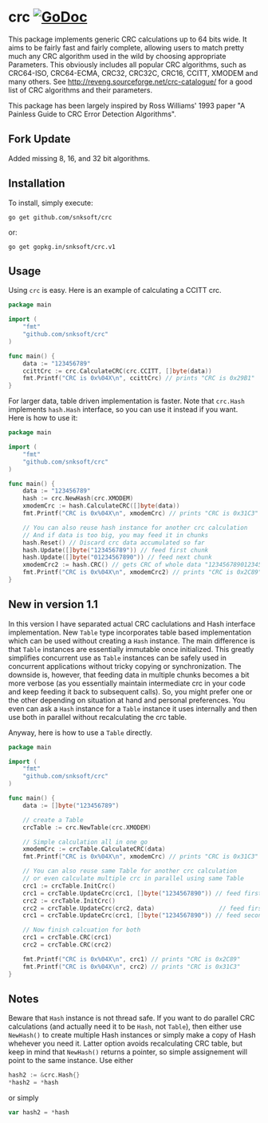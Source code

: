 crc [![GoDoc](https://godoc.org/github.com/snksoft/src?status.png)](https://godoc.org/github.com/snksoft/crc)
========
This package implements generic CRC calculations up to 64 bits wide.
It aims to be fairly fast and fairly complete, allowing users to match pretty much
any CRC algorithm used in the wild by choosing appropriate Parameters. This obviously includes all popular CRC algorithms, such as CRC64-ISO, CRC64-ECMA, CRC32, CRC32C, CRC16, CCITT, XMODEM and many others. See http://reveng.sourceforge.net/crc-catalogue/ for a good list of CRC algorithms and their parameters.

This package has been largely inspired by Ross Williams' 1993 paper "A Painless Guide to CRC Error Detection Algorithms".

## Fork Update

Added missing 8, 16, and 32 bit algorithms. 

## Installation

To install, simply execute:

```
go get github.com/snksoft/crc
```

or:

```
go get gopkg.in/snksoft/crc.v1
```

## Usage

Using `crc` is easy. Here is an example of calculating a CCITT crc.
```go
package main

import (
	"fmt"
	"github.com/snksoft/crc"
)

func main() {
	data := "123456789"
	ccittCrc := crc.CalculateCRC(crc.CCITT, []byte(data))
	fmt.Printf("CRC is 0x%04X\n", ccittCrc) // prints "CRC is 0x29B1"
}
```

For larger data, table driven implementation is faster. Note that `crc.Hash` implements `hash.Hash` interface, so you can use it instead if you want.  
Here is how to use it:
```go
package main

import (
	"fmt"
	"github.com/snksoft/crc"
)

func main() {
	data := "123456789"
	hash := crc.NewHash(crc.XMODEM)
	xmodemCrc := hash.CalculateCRC([]byte(data))
	fmt.Printf("CRC is 0x%04X\n", xmodemCrc) // prints "CRC is 0x31C3"

	// You can also reuse hash instance for another crc calculation
	// And if data is too big, you may feed it in chunks
	hash.Reset() // Discard crc data accumulated so far
	hash.Update([]byte("123456789")) // feed first chunk
	hash.Update([]byte("01234567890")) // feed next chunk
	xmodemCrc2 := hash.CRC() // gets CRC of whole data "12345678901234567890"
	fmt.Printf("CRC is 0x%04X\n", xmodemCrc2) // prints "CRC is 0x2C89"
}
```

## New in version 1.1

In this version I have separated actual CRC caclulations and Hash interface implementation. New `Table` type incorporates table based implementation which can be used without creating a `Hash` instance. The main difference is that `Table` instances are essentially immutable once initialized. This greatly simplifies concurrent use as `Table` instances can be safely used in concurrent applications without tricky copying or synchronization. The downside is, however, that feeding data in multiple chunks becomes a bit more verbose (as you essentially maintain intermediate crc in your code and keep feeding it back to subsequent calls). So, you might prefer one or the other depending on situation at hand and personal preferences. You even can ask a `Hash` instance for a `Table` instance it uses internally and then use both in parallel without recalculating the crc table.

Anyway, here is how to use a `Table` directly.

```go
package main

import (
	"fmt"
	"github.com/snksoft/crc"
)

func main() {
	data := []byte("123456789")

	// create a Table
	crcTable := crc.NewTable(crc.XMODEM)

	// Simple calculation all in one go
	xmodemCrc := crcTable.CalculateCRC(data)
	fmt.Printf("CRC is 0x%04X\n", xmodemCrc) // prints "CRC is 0x31C3"

	// You can also reuse same Table for another crc calculation
	// or even calculate multiple crc in parallel using same Table
	crc1 := crcTable.InitCrc()
	crc1 = crcTable.UpdateCrc(crc1, []byte("1234567890")) // feed first chunk to first crc
	crc2 := crcTable.InitCrc()
	crc2 = crcTable.UpdateCrc(crc2, data)                  // feed first chunk to second crc
	crc1 = crcTable.UpdateCrc(crc1, []byte("1234567890")) // feed second chunk to first crc

	// Now finish calcuation for both
	crc1 = crcTable.CRC(crc1)
	crc2 = crcTable.CRC(crc2)

	fmt.Printf("CRC is 0x%04X\n", crc1) // prints "CRC is 0x2C89"
	fmt.Printf("CRC is 0x%04X\n", crc2) // prints "CRC is 0x31C3"
}
```


## Notes
Beware that `Hash` instance is not thread safe. If you want to do parallel CRC calculations (and actually need it to be `Hash`, not `Table`), then either use `NewHash()` to create multiple Hash instances or simply make a copy of Hash whehever you need it. Latter option avoids recalculating CRC table, but keep in mind that `NewHash()` returns a pointer, so simple assignement will point to the same instance.
Use either
 ```go
hash2 := &crc.Hash{}
*hash2 = *hash
```
or simply
 ```go
var hash2 = *hash
 ```
